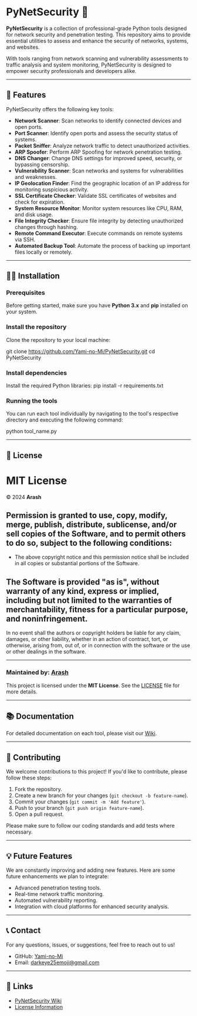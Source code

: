 # PyNetSecurity 🔐

**PyNetSecurity** is a collection of professional-grade Python tools designed for network security and penetration testing. This repository aims to provide essential utilities to assess and enhance the security of networks, systems, and websites.

With tools ranging from network scanning and vulnerability assessments to traffic analysis and system monitoring, PyNetSecurity is designed to empower security professionals and developers alike.

---

## 🚀 Features

PyNetSecurity offers the following key tools:

- **Network Scanner**: Scan networks to identify connected devices and open ports.
- **Port Scanner**: Identify open ports and assess the security status of systems.
- **Packet Sniffer**: Analyze network traffic to detect unauthorized activities.
- **ARP Spoofer**: Perform ARP Spoofing for network penetration testing.
- **DNS Changer**: Change DNS settings for improved speed, security, or bypassing censorship.
- **Vulnerability Scanner**: Scan networks and systems for vulnerabilities and weaknesses.
- **IP Geolocation Finder**: Find the geographic location of an IP address for monitoring suspicious activity.
- **SSL Certificate Checker**: Validate SSL certificates of websites and check for expiration.
- **System Resource Monitor**: Monitor system resources like CPU, RAM, and disk usage.
- **File Integrity Checker**: Ensure file integrity by detecting unauthorized changes through hashing.
- **Remote Command Executor**: Execute commands on remote systems via SSH.
- **Automated Backup Tool**: Automate the process of backing up important files locally or remotely.

---

## 🧑‍💻 Installation

### Prerequisites

Before getting started, make sure you have **Python 3.x** and **pip** installed on your system.

### Install the repository

Clone the repository to your local machine:

git clone https://github.com/Yami-no-Mi/PyNetSecurity.git
cd PyNetSecurity


### Install dependencies

Install the required Python libraries:
pip install -r requirements.txt

### Running the tools

You can run each tool individually by navigating to the tool's respective directory and executing the following command:

python tool_name.py

---

## 📄 License

# MIT License

© 2024 **Arash**

## Permission is granted to use, copy, modify, merge, publish, distribute, sublicense, and/or sell copies of the Software, and to permit others to do so, subject to the following conditions:

- The above copyright notice and this permission notice shall be included in all copies or substantial portions of the Software.

## The Software is provided "as is", without warranty of any kind, express or implied, including but not limited to the warranties of merchantability, fitness for a particular purpose, and noninfringement. 

In no event shall the authors or copyright holders be liable for any claim, damages, or other liability, whether in an action of contract, tort, or otherwise, arising from, out of, or in connection with the software or the use or other dealings in the software.

---

### Maintained by: [Arash](https://github.com/Yami-no-Mi)

This project is licensed under the **MIT License**. See the [LICENSE](https://github.com/Yami-no-Mi/PyNetSecurity/tree/main?tab=MIT-1-ov-file#readme) file for more details.

---

## 📚 Documentation

For detailed documentation on each tool, please visit our [Wiki](https://github.com/Yami-no-Mi/PyNetSecurity/wiki).

---

## 🔧 Contributing

We welcome contributions to this project! If you'd like to contribute, please follow these steps:

1. Fork the repository.
2. Create a new branch for your changes (`git checkout -b feature-name`).
3. Commit your changes (`git commit -m 'Add feature'`).
4. Push to your branch (`git push origin feature-name`).
5. Open a pull request.

Please make sure to follow our coding standards and add tests where necessary.

---

## 💡 Future Features

We are constantly improving and adding new features. Here are some future enhancements we plan to integrate:

- Advanced penetration testing tools.
- Real-time network traffic monitoring.
- Automated vulnerability reporting.
- Integration with cloud platforms for enhanced security analysis.

---

## 📞 Contact

For any questions, issues, or suggestions, feel free to reach out to us!

- GitHub: [Yami-no-Mi](https://github.com/Yami-no-Mi/)
- Email: darkeye25emoji@gmail.com

---

## 🔗 Links

- [PyNetSecurity Wiki](https://github.com/Yami-no-Mi/PyNetSecurity/wiki)
- [License Information](https://github.com/Yami-no-Mi/PyNetSecurity/blob/main/LICENSE)
